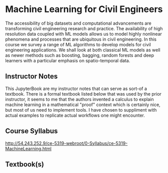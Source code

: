 # Machine Learning for Civil Engineers

The accessibility of big datasets and computational advancements are transforming civil engineering research and practice. The availability of high resolution data coupled with ML models allows us to model highly nonlinear phenomena and processes that are ubiquitous in civil engineering. In this course we survey a range of ML algorithms to develop models for civil engineering applications. We shall look at both classical ML models as well as newer methods such as boosting, bagging, random forests and deep learners with a particular emphasis on spatio-temporal data. 

## Instructor Notes

This JupyterBook are my instructor notes that can serve as sort-of a textbook.  There is a formal textbook listed below that was used by the prior instructor, it seems to me that the authors invented a calculus to explain machine learning in a mathematical "proof" context which is certainly nice, but most of us need to implement tools.  I have chosen to suppliment with actual examples to replicate actual workflows one might encounter.  

## Course Syllabus

http://54.243.252.9/ce-5319-webroot/0-Syllabus/ce-5319-MachineLearning.html

## Textbook(s)

